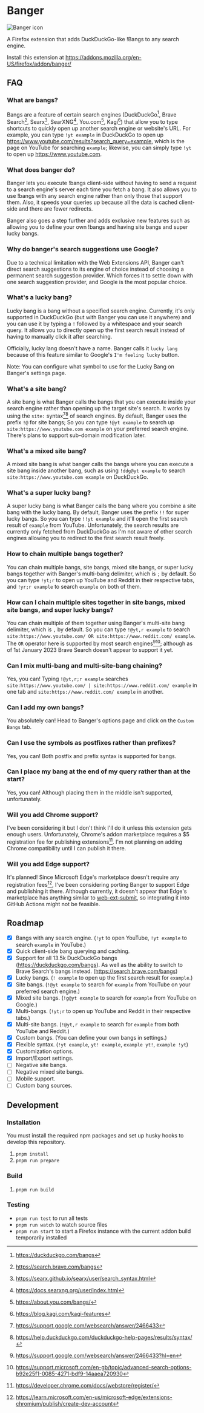 # Banger
![Banger icon](static/icons/icon.svg)

A Firefox extension that adds DuckDuckGo-like !Bangs to any search engine.

Install this extension at https://addons.mozilla.org/en-US/firefox/addon/banger/

## FAQ

### What are bangs?
Bangs are a feature of certain search engines (DuckDuckGo[^1.1], Brave Search[^1.2], Searx[^1.3], SearXNG[^1.4], You.com[^1.5], Kagi[^1.6]) that allow you to type shortcuts to quickly open up another search engine or website's URL. For example, you can type `!yt example` in DuckDuckGo to open up https://www.youtube.com/results?search_query=example, which is the page on YouTube for searching `example`; likewise, you can simply type `!yt` to open up https://www.youtube.com.

[^1.1]: https://duckduckgo.com/bangs
[^1.2]: https://search.brave.com/bangs
[^1.3]: https://searx.github.io/searx/user/search_syntax.html
[^1.4]: https://docs.searxng.org/user/index.html
[^1.5]: https://about.you.com/bangs/
[^1.6]: https://blog.kagi.com/kagi-features

### What does banger do?
Banger lets you execute !bangs client-side without having to send a request to a search engine's server each time you fetch a bang. It also allows you to use !bangs with any search engine rather than only those that support them. Also, it speeds your queries up because all the data is cached client-side and there are fewer redirects.

Banger also goes a step further and adds exclusive new features such as allowing you to define your own !bangs and having site bangs and super lucky bangs.

### Why do banger's search suggestions use Google?
Due to a technical limitation with the Web Extensions API, Banger can't direct search suggestions to its engine of choice instead of choosing a permanent search suggestion provider. Which forces it to settle down with one search suggestion provider, and Google is the most popular choice.

### What's a lucky bang?
Lucky bang is a bang without a specified search engine. Currently, it's only supported in DuckDuckGo (but with Banger you can use it anywhere) and you can use it by typing a `!` followed by a whitespace and your search query. It allows you to directly open up the first search result instead of having to manually click it after searching.

Officially, lucky lang doesn't have a name. Banger calls it `lucky lang` because of this feature similar to Google's `I'm feeling lucky` button.

Note: You can configure what symbol to use for the Lucky Bang on Banger's settings page.

### What's a site bang?
A site bang is what Banger calls the bangs that you can execute inside your search engine rather than opening up the target site's search. It works by using the `site:` syntax[^2.1][^2.2] of search engines. By default, Banger uses the prefix `!@` for site bangs; So you can type `!@yt example` to search up `site:https://www.youtube.com example` on your preferred search engine. There's plans to support sub-domain modification later.

[^2.1]: https://support.google.com/websearch/answer/2466433
[^2.2]: https://help.duckduckgo.com/duckduckgo-help-pages/results/syntax/

### What's a mixed site bang?
A mixed site bang is what banger calls the bangs where you can execute a site bang inside another bang, such as using `!ddg@yt example` to search `site:https://www.youtube.com example` on DuckDuckGo.

### What's a super lucky bang?
A super lucky bang is what Banger calls the bang where you combine a site bang with the lucky bang. By default, Banger uses the prefix `!!` for super lucky bangs. So you can type `!!yt example` and it'll open the first search result of `example` from YouTube. Unfortunately, the search results are currently only fetched from DuckDuckGo as I'm not aware of other search engines allowing you to redirect to the first search result freely.

### How to chain multiple bangs together?
You can chain multiple bangs, site bangs, mixed site bangs, or super lucky bangs together with Banger's multi-bang delimiter, which is `;` by default. So you can type `!yt;r` to open up YouTube and Reddit in their respective tabs, and `!yr;r example` to search `example` on both of them.

### How can I chain multiple sites together in site bangs, mixed site bangs, and super lucky bangs?
You can chain multiple of them together using Banger's multi-site bang delimiter, which is `,` by default. So you can type `!@yt,r example` to search `site:https://www.youtube.com/ OR site:https://www.reddit.com/ example`. The `OR` operator here is supported by most search engines[^3.1][^3.2]; although as of 1st January 2023 Brave Search doesn't appear to support it yet.

[^3.1]: https://support.google.com/websearch/answer/2466433?hl=en
[^3.2]: https://support.microsoft.com/en-gb/topic/advanced-search-options-b92e25f1-0085-4271-bdf9-14aaea720930

### Can I mix multi-bang and multi-site-bang chaining?
Yes, you can! Typing `!@yt,r;r example` searches `site:https://www.youtube.com/ | site:https://www.reddit.com/ example` in one tab and `site:https://www.reddit.com/ example` in another.

### Can I add my own bangs?
You absolutely can! Head to Banger's options page and click on the `Custom Bangs` tab.

### Can I use the symbols as postfixes rather than prefixes?
Yes, you can! Both postfix and prefix syntax is supported for bangs.

### Can I place my bang at the end of my query rather than at the start?
Yes, you can! Although placing them in the middle isn't supported, unfortunately.

### Will you add Chrome support?
I've been considering it but I don't think I'll do it unless this extension gets enough users. Unfortunately, Chrome's addon marketplace requires a $5 registration fee for publishing extensions[^4.1]. I'm not planning on adding Chrome compatibility until I can publish it there.

[^4.1]: https://developer.chrome.com/docs/webstore/register/

### Will you add Edge support?
It's planned! Since Microsoft Edge's marketplace doesn't require any registration fees[^5.1], I've been considering porting Banger to support Edge and publishing it there. Although currently, it doesn't appear that Edge's marketplace has anything similar to [web-ext-submit](https://www.npmjs.com/package/web-ext-submit), so integrating it into GitHub Actions might not be feasible.

[^5.1]: https://learn.microsoft.com/en-us/microsoft-edge/extensions-chromium/publish/create-dev-account

## Roadmap

- [x] Bangs with any search engine. (`!yt` to open YouTube, `!yt example` to search `example` in YouTube.)
- [x] Quick client-side bang querying and caching.
- [x] Support for all 13.5k DuckDuckGo bangs (https://duckduckgo.com/bangs). As well as the ability to switch to Brave Search's bangs instead. (https://search.brave.com/bangs)
- [x] Lucky bangs. (`! example` to open up the first search result for `example`.)
- [x] Site bangs. (`!@yt example` to search for `example` from YouTube on your preferred search engine.)
- [x] Mixed site bangs. (`!g@yt example` to search for `example` from YouTube on Google.)
- [x] Multi-bangs. (`!yt;r` to open up YouTube and Reddit in their respective tabs.)
- [x] Multi-site bangs. (`!@yt,r example` to search for `example` from both YouTube and Reddit.)
- [x] Custom bangs. (You can define your own bangs in settings.)
- [x] Flexible syntax. (`!yt example`, `yt! example`, `example yt!`, `example !yt`)
- [x] Customization options.
- [x] Import/Export settings.
- [ ] Negative site bangs.
- [ ] Negative mixed site bangs.
- [ ] Mobile support.
- [ ] Custom bang sources.

## Development

### Installation

You must install the required npm packages and set up husky hooks to develop this repository.

1. `pnpm install`
2. `pnpm run prepare`

### Build
1. `pnpm run build`

### Testing

- `pnpm run test` to run all tests
- `pnpm run watch` to watch source files
- `pnpm run start` to start a Firefox instance with the current addon build temporarily installed